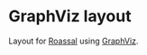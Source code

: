 # GraphViz layout

Layout for [Roassal](http://agilevisualization.com/) using [GraphViz](http://www.graphviz.org/).
